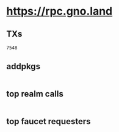 # https://rpc.gno.land

## TXs
```
7548
```

## addpkgs
```
```

## top realm calls
```
```

## top faucet requesters
```
```

